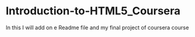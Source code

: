 # Introduction-to-HTML5_Coursera
In this I will add on e Readme file and my final project of coursera course 
